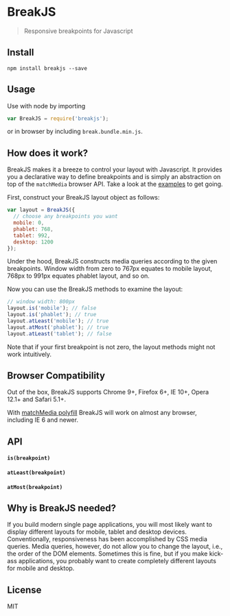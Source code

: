 # BreakJS

> Responsive breakpoints for Javascript

## Install

```shell
npm install breakjs --save
```

## Usage

Use with node by importing
```js
var BreakJS = require('breakjs');
```
or in browser by including `break.bundle.min.js`.

## How does it work?

BreakJS makes it a breeze to control your layout with Javascript. It provides
you a declarative way to define breakpoints and is simply an abstraction on
top of the `matchMedia` browser API. Take a look at the
[examples](#Examples) to get going.

First, construct your BreakJS layout object as follows:
```js
var layout = BreakJS({
  // choose any breakpoints you want
  mobile: 0,
  phablet: 768,
  tablet: 992,
  desktop: 1200
});
```

Under the hood, BreakJS constructs media queries according to the given
breakpoints. Window width from zero to 767px equates to mobile layout,
768px to 991px equates phablet layout, and so on.

Now you can use the BreakJS methods to examine the layout:
```js
// window width: 800px
layout.is('mobile'); // false
layout.is('phablet'); // true
layout.atLeast('mobile'); // true
layout.atMost('phablet'); // true
layout.atLeast('tablet'); // false
```

Note that if your first breakpoint is not zero, the layout methods might
not work intuitively.


## Browser Compatibility

Out of the box, BreakJS supports Chrome 9+, Firefox 6+, IE 10+, Opera 12.1+ and
Safari 5.1+.

With [matchMedia polyfill](https://github.com/paulirish/matchMedia.js/) BreakJS
will work on almost any browser, including IE 6 and newer.


## API

#### `is(breakpoint)`

#### `atLeast(breakpoint)`

#### `atMost(breakpoint)`


## Why is BreakJS needed?

If you build modern single page applications, you will most likely want to
display different layouts for mobile, tablet and desktop devices.
Conventionally, responsiveness has been accomplished by CSS media queries.
Media queries, however, do not allow you to change the layout, i.e., the order
of the DOM elements. Sometimes this is fine, but if you make kick-ass
applications, you probably want to create completely different layouts for
mobile and desktop.

## License

MIT

